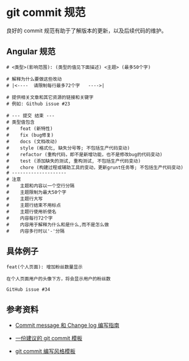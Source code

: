 # git commit 规范

良好的 commit 规范有助于了解版本的更新，以及后续代码的维护。

## Angular 规范

```
# <类型>(影响范围): (类型的值见下面描述) <主题> (最多50个字)

# 解释为什么要做这些改动
# |<----  请限制每行最多72个字   ---->|

# 提供相关文章和其它资源的链接和关键字
# 例如: Github issue #23

# --- 提交 结束 ---
# 类型值包含
#    feat (新特性)
#    fix (bug修复)
#    docs (文档改动)
#    style (格式化, 缺失分号等; 不包括生产代码变动)
#    refactor (重构代码，即不是新增功能，也不是修改bug的代码变动)
#    test (添加缺失的测试, 重构测试, 不包括生产代码变动)
#    chore (构建过程或辅助工具的变动，更新grunt任务等; 不包括生产代码变动)
# --------------------
# 注意
#    主题和内容以一个空行分隔
#    主题限制为最大50个字
#    主题行大写
#    主题行结束不用标点
#    主题行使用祈使名
#    内容每行72个字
#    内容用于解释为什么和是什么,而不是怎么做
#    内容多行时以'-'分隔
```

## 具体例子

```
feat(个人页面): 增加粉丝数量显示

在个人页面用户的头像下方，将会显示用户的粉丝数

GitHub issue #34
```

## 参考资料

- [Commit message 和 Change log 编写指南](http://www.ruanyifeng.com/blog/2016/01/commit_message_change_log.html)

- [一份建议的 git commit 模板](https://gist.github.com/jmaxhu/8e7fb69a7dcec1b9b953)

- [git commit 编写风格模板](https://yulijia.net/cn/%E6%A0%BC%E5%BC%8F%E6%8A%80%E5%B7%A7/2016/01/21/git-commit-style.html)
